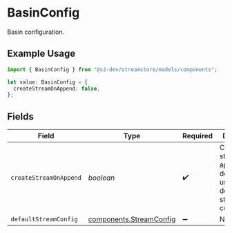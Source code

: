 # BasinConfig

Basin configuration.

## Example Usage

```typescript
import { BasinConfig } from "@s2-dev/streamstore/models/components";

let value: BasinConfig = {
  createStreamOnAppend: false,
};
```

## Fields

| Field                                                                                | Type                                                                                 | Required                                                                             | Description                                                                          |
| ------------------------------------------------------------------------------------ | ------------------------------------------------------------------------------------ | ------------------------------------------------------------------------------------ | ------------------------------------------------------------------------------------ |
| `createStreamOnAppend`                                                               | *boolean*                                                                            | :heavy_check_mark:                                                                   | Create stream on append if it doesn't exist,<br/>using the default stream configuration. |
| `defaultStreamConfig`                                                                | [components.StreamConfig](../../models/components/streamconfig.md)                   | :heavy_minus_sign:                                                                   | N/A                                                                                  |